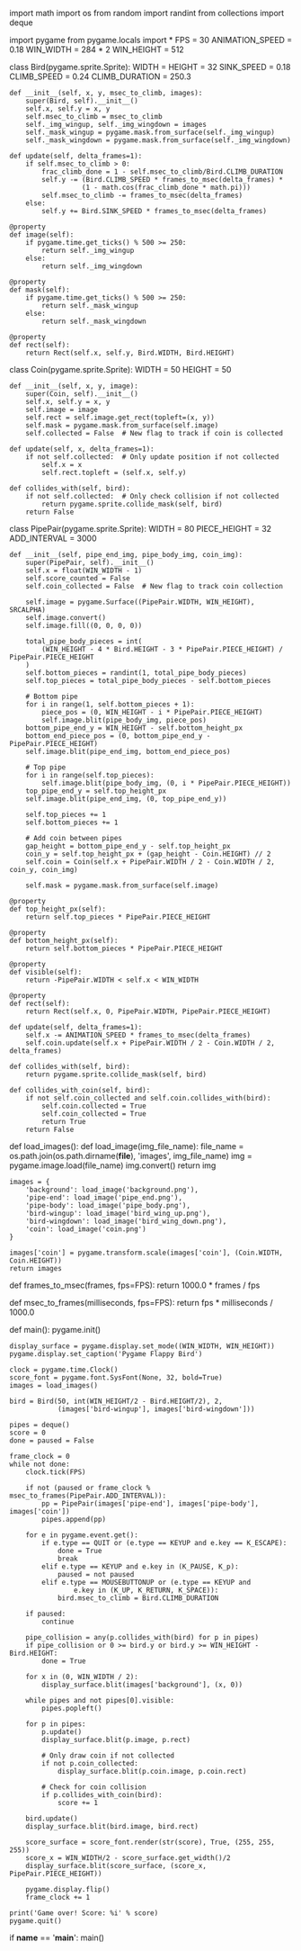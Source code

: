 import math
import os
from random import randint
from collections import deque

import pygame
from pygame.locals import *
FPS = 30
ANIMATION_SPEED = 0.18
WIN_WIDTH = 284 * 2
WIN_HEIGHT = 512

class Bird(pygame.sprite.Sprite):
    WIDTH = HEIGHT = 32
    SINK_SPEED = 0.18
    CLIMB_SPEED = 0.24
    CLIMB_DURATION = 250.3

    def __init__(self, x, y, msec_to_climb, images):
        super(Bird, self).__init__()
        self.x, self.y = x, y
        self.msec_to_climb = msec_to_climb
        self._img_wingup, self._img_wingdown = images
        self._mask_wingup = pygame.mask.from_surface(self._img_wingup)
        self._mask_wingdown = pygame.mask.from_surface(self._img_wingdown)

    def update(self, delta_frames=1):
        if self.msec_to_climb > 0:
            frac_climb_done = 1 - self.msec_to_climb/Bird.CLIMB_DURATION
            self.y -= (Bird.CLIMB_SPEED * frames_to_msec(delta_frames) *
                      (1 - math.cos(frac_climb_done * math.pi)))
            self.msec_to_climb -= frames_to_msec(delta_frames)
        else:
            self.y += Bird.SINK_SPEED * frames_to_msec(delta_frames)

    @property
    def image(self):
        if pygame.time.get_ticks() % 500 >= 250:
            return self._img_wingup
        else:
            return self._img_wingdown

    @property
    def mask(self):
        if pygame.time.get_ticks() % 500 >= 250:
            return self._mask_wingup
        else:
            return self._mask_wingdown

    @property
    def rect(self):
        return Rect(self.x, self.y, Bird.WIDTH, Bird.HEIGHT)

class Coin(pygame.sprite.Sprite):
    WIDTH = 50
    HEIGHT = 50

    def __init__(self, x, y, image):
        super(Coin, self).__init__()
        self.x, self.y = x, y
        self.image = image
        self.rect = self.image.get_rect(topleft=(x, y))
        self.mask = pygame.mask.from_surface(self.image)
        self.collected = False  # New flag to track if coin is collected

    def update(self, x, delta_frames=1):
        if not self.collected:  # Only update position if not collected
            self.x = x
            self.rect.topleft = (self.x, self.y)

    def collides_with(self, bird):
        if not self.collected:  # Only check collision if not collected
            return pygame.sprite.collide_mask(self, bird)
        return False

class PipePair(pygame.sprite.Sprite):
    WIDTH = 80
    PIECE_HEIGHT = 32
    ADD_INTERVAL = 3000

    def __init__(self, pipe_end_img, pipe_body_img, coin_img):
        super(PipePair, self).__init__()
        self.x = float(WIN_WIDTH - 1)
        self.score_counted = False
        self.coin_collected = False  # New flag to track coin collection

        self.image = pygame.Surface((PipePair.WIDTH, WIN_HEIGHT), SRCALPHA)
        self.image.convert()
        self.image.fill((0, 0, 0, 0))

        total_pipe_body_pieces = int(
            (WIN_HEIGHT - 4 * Bird.HEIGHT - 3 * PipePair.PIECE_HEIGHT) / PipePair.PIECE_HEIGHT
        )
        self.bottom_pieces = randint(1, total_pipe_body_pieces)
        self.top_pieces = total_pipe_body_pieces - self.bottom_pieces

        # Bottom pipe
        for i in range(1, self.bottom_pieces + 1):
            piece_pos = (0, WIN_HEIGHT - i * PipePair.PIECE_HEIGHT)
            self.image.blit(pipe_body_img, piece_pos)
        bottom_pipe_end_y = WIN_HEIGHT - self.bottom_height_px
        bottom_end_piece_pos = (0, bottom_pipe_end_y - PipePair.PIECE_HEIGHT)
        self.image.blit(pipe_end_img, bottom_end_piece_pos)

        # Top pipe
        for i in range(self.top_pieces):
            self.image.blit(pipe_body_img, (0, i * PipePair.PIECE_HEIGHT))
        top_pipe_end_y = self.top_height_px
        self.image.blit(pipe_end_img, (0, top_pipe_end_y))

        self.top_pieces += 1
        self.bottom_pieces += 1

        # Add coin between pipes
        gap_height = bottom_pipe_end_y - self.top_height_px
        coin_y = self.top_height_px + (gap_height - Coin.HEIGHT) // 2
        self.coin = Coin(self.x + PipePair.WIDTH / 2 - Coin.WIDTH / 2, coin_y, coin_img)

        self.mask = pygame.mask.from_surface(self.image)

    @property
    def top_height_px(self):
        return self.top_pieces * PipePair.PIECE_HEIGHT

    @property
    def bottom_height_px(self):
        return self.bottom_pieces * PipePair.PIECE_HEIGHT

    @property
    def visible(self):
        return -PipePair.WIDTH < self.x < WIN_WIDTH

    @property
    def rect(self):
        return Rect(self.x, 0, PipePair.WIDTH, PipePair.PIECE_HEIGHT)

    def update(self, delta_frames=1):
        self.x -= ANIMATION_SPEED * frames_to_msec(delta_frames)
        self.coin.update(self.x + PipePair.WIDTH / 2 - Coin.WIDTH / 2, delta_frames)

    def collides_with(self, bird):
        return pygame.sprite.collide_mask(self, bird)

    def collides_with_coin(self, bird):
        if not self.coin_collected and self.coin.collides_with(bird):
            self.coin.collected = True
            self.coin_collected = True
            return True
        return False

def load_images():
    def load_image(img_file_name):
        file_name = os.path.join(os.path.dirname(__file__), 'images', img_file_name)
        img = pygame.image.load(file_name)
        img.convert()
        return img

    images = {
        'background': load_image('background.png'),
        'pipe-end': load_image('pipe_end.png'),
        'pipe-body': load_image('pipe_body.png'),
        'bird-wingup': load_image('bird_wing_up.png'),
        'bird-wingdown': load_image('bird_wing_down.png'),
        'coin': load_image('coin.png')
    }

    images['coin'] = pygame.transform.scale(images['coin'], (Coin.WIDTH, Coin.HEIGHT))
    return images

def frames_to_msec(frames, fps=FPS):
    return 1000.0 * frames / fps

def msec_to_frames(milliseconds, fps=FPS):
    return fps * milliseconds / 1000.0

def main():
    pygame.init()

    display_surface = pygame.display.set_mode((WIN_WIDTH, WIN_HEIGHT))
    pygame.display.set_caption('Pygame Flappy Bird')

    clock = pygame.time.Clock()
    score_font = pygame.font.SysFont(None, 32, bold=True)
    images = load_images()

    bird = Bird(50, int(WIN_HEIGHT/2 - Bird.HEIGHT/2), 2,
                (images['bird-wingup'], images['bird-wingdown']))

    pipes = deque()
    score = 0
    done = paused = False

    frame_clock = 0
    while not done:
        clock.tick(FPS)

        if not (paused or frame_clock % msec_to_frames(PipePair.ADD_INTERVAL)):
            pp = PipePair(images['pipe-end'], images['pipe-body'], images['coin'])
            pipes.append(pp)

        for e in pygame.event.get():
            if e.type == QUIT or (e.type == KEYUP and e.key == K_ESCAPE):
                done = True
                break
            elif e.type == KEYUP and e.key in (K_PAUSE, K_p):
                paused = not paused
            elif e.type == MOUSEBUTTONUP or (e.type == KEYUP and
                    e.key in (K_UP, K_RETURN, K_SPACE)):
                bird.msec_to_climb = Bird.CLIMB_DURATION

        if paused:
            continue

        pipe_collision = any(p.collides_with(bird) for p in pipes)
        if pipe_collision or 0 >= bird.y or bird.y >= WIN_HEIGHT - Bird.HEIGHT:
            done = True

        for x in (0, WIN_WIDTH / 2):
            display_surface.blit(images['background'], (x, 0))

        while pipes and not pipes[0].visible:
            pipes.popleft()

        for p in pipes:
            p.update()
            display_surface.blit(p.image, p.rect)
            
            # Only draw coin if not collected
            if not p.coin_collected:
                display_surface.blit(p.coin.image, p.coin.rect)
            
            # Check for coin collision
            if p.collides_with_coin(bird):
                score += 1

        bird.update()
        display_surface.blit(bird.image, bird.rect)

        score_surface = score_font.render(str(score), True, (255, 255, 255))
        score_x = WIN_WIDTH/2 - score_surface.get_width()/2
        display_surface.blit(score_surface, (score_x, PipePair.PIECE_HEIGHT))

        pygame.display.flip()
        frame_clock += 1

    print('Game over! Score: %i' % score)
    pygame.quit()

if __name__ == '__main__':
    main()
